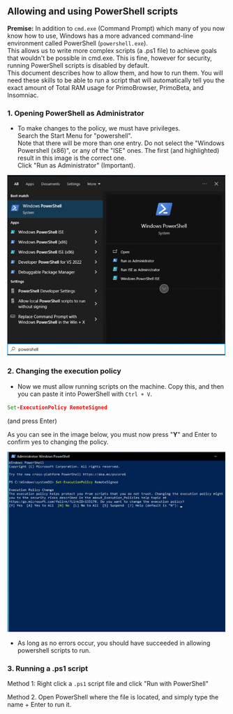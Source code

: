 ## Allowing and using PowerShell scripts

__Premise:__ In addition to `cmd.exe` (Command Prompt) which many of you now know how to use, Windows has a more advanced command-line environment called PowerShell (`powershell.exe`).  
This allows us to write more complex scripts (a .ps1 file) to achieve goals that wouldn't be possible in cmd.exe. This is fine, however for security, running PowerShell scripts is disabled by default.  
This document describes how to allow them, and how to run them. You will need these skills to be able to run a script that will automatically tell you the exact amount of Total RAM usage for PrimoBrowser, PrimoBeta, and Insomniac.

### 1. Opening PowerShell as Administrator
 - To make changes to the policy, we must have privileges.  
 Search the Start Menu for "powershell".  
  Note that there will be more than one entry. Do not select the "Windows Powershell (x86)", or any of the "ISE" ones. The first (and highlighted) result in this image is the correct one.  
 Click "Run as Administrator" (Important).

 <img src="https://github.com/primo-browser/alex-store/blob/main/imgs/searching_for_powershell.png" width="500">

### 2. Changing the execution policy
 - Now we must allow running scripts on the machine. Copy this, and then you can paste it into PowerShell with `Ctrl + V`.

 ```cmd
 Set-ExecutionPolicy RemoteSigned
 ```
 (and press Enter)

 As you can see in the image below, you must now press "__Y__" and Enter to confirm yes to changing the policy.

 <img src="https://github.com/primo-browser/alex-store/blob/main/imgs/set_execution_policy.png" width="500">

 - As long as no errors occur, you should have succeeded in allowing powershell scripts to run.

### 3. Running a .ps1 script

 Method 1: Right click a `.ps1` script file and click "Run with PowerShell"

 Method 2. Open PowerShell where the file is located, and simply type the name + Enter to run it.

